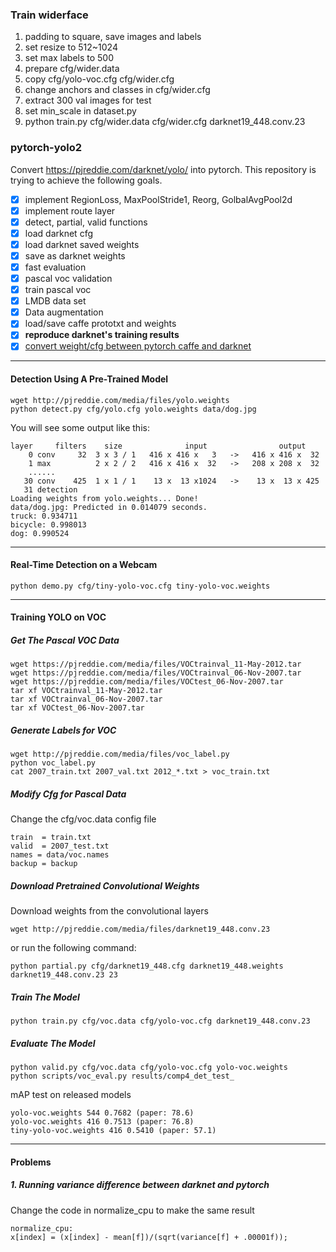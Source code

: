 ### Train widerface
1. padding to square, save images and labels
2. set resize to 512~1024
3. set max labels to 500
4. prepare cfg/wider.data
5. copy cfg/yolo-voc.cfg cfg/wider.cfg
6. change anchors and classes in cfg/wider.cfg
7. extract 300 val images for test
8. set min_scale in dataset.py
9. python train.py cfg/wider.data cfg/wider.cfg darknet19_448.conv.23

### pytorch-yolo2
Convert https://pjreddie.com/darknet/yolo/ into pytorch. This repository is trying to achieve the following goals.
- [x] implement RegionLoss, MaxPoolStride1, Reorg, GolbalAvgPool2d
- [x] implement route layer
- [x] detect, partial, valid functions
- [x] load darknet cfg
- [x] load darknet saved weights
- [x] save as darknet weights
- [x] fast evaluation
- [x] pascal voc validation
- [x] train pascal voc
- [x] LMDB data set
- [x] Data augmentation
- [x] load/save caffe prototxt and weights
- [x] **reproduce darknet's training results**
- [x] [convert weight/cfg between pytorch caffe and darknet](https://github.com/marvis/pytorch-caffe-darknet-convert)

---
#### Detection Using A Pre-Trained Model
```
wget http://pjreddie.com/media/files/yolo.weights
python detect.py cfg/yolo.cfg yolo.weights data/dog.jpg
```
You will see some output like this:
```
layer     filters    size              input                output
    0 conv     32  3 x 3 / 1   416 x 416 x   3   ->   416 x 416 x  32
    1 max          2 x 2 / 2   416 x 416 x  32   ->   208 x 208 x  32
    ......
   30 conv    425  1 x 1 / 1    13 x  13 x1024   ->    13 x  13 x 425
   31 detection
Loading weights from yolo.weights... Done!
data/dog.jpg: Predicted in 0.014079 seconds.
truck: 0.934711
bicycle: 0.998013
dog: 0.990524
```
---
#### Real-Time Detection on a Webcam
```
python demo.py cfg/tiny-yolo-voc.cfg tiny-yolo-voc.weights
```
---

#### Training YOLO on VOC
##### Get The Pascal VOC Data
```
wget https://pjreddie.com/media/files/VOCtrainval_11-May-2012.tar
wget https://pjreddie.com/media/files/VOCtrainval_06-Nov-2007.tar
wget https://pjreddie.com/media/files/VOCtest_06-Nov-2007.tar
tar xf VOCtrainval_11-May-2012.tar
tar xf VOCtrainval_06-Nov-2007.tar
tar xf VOCtest_06-Nov-2007.tar
```
##### Generate Labels for VOC
```
wget http://pjreddie.com/media/files/voc_label.py
python voc_label.py
cat 2007_train.txt 2007_val.txt 2012_*.txt > voc_train.txt
```
##### Modify Cfg for Pascal Data
Change the cfg/voc.data config file
```
train  = train.txt
valid  = 2007_test.txt
names = data/voc.names
backup = backup
```
##### Download Pretrained Convolutional Weights
Download weights from the convolutional layers
```
wget http://pjreddie.com/media/files/darknet19_448.conv.23
```
or run the following command:
```
python partial.py cfg/darknet19_448.cfg darknet19_448.weights darknet19_448.conv.23 23
```
##### Train The Model
```
python train.py cfg/voc.data cfg/yolo-voc.cfg darknet19_448.conv.23
```
##### Evaluate The Model
```
python valid.py cfg/voc.data cfg/yolo-voc.cfg yolo-voc.weights
python scripts/voc_eval.py results/comp4_det_test_
```
mAP test on released models
```
yolo-voc.weights 544 0.7682 (paper: 78.6)
yolo-voc.weights 416 0.7513 (paper: 76.8)
tiny-yolo-voc.weights 416 0.5410 (paper: 57.1)

```
---
#### Problems
##### 1. Running variance difference between darknet and pytorch
Change the code in normalize_cpu to make the same result
```
normalize_cpu:
x[index] = (x[index] - mean[f])/(sqrt(variance[f] + .00001f));
``` 
